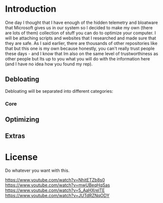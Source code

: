 # Introduction
One day I thought that I have enough of the hidden telemetry and bloatware that Microsoft gives us in our system so I decided to make my own (there are lots of them) collection of stuff you can do to optimize your computer. I will be attaching scripts and websites that I researched and made sure that they are safe. As I said earlier, there are thousands of other repositories like that but this one is my own because honestly, you can't really trust people these days - and I know that Im also on the same level of trustworthiness as other people but Its up to you what you will do with the information here (and I have no idea how you found my rep).
## Debloating
Debloating will be separated into different categories:
### Core


## Optimizing

## Extras


# License
Do whatever you want with this.

https://www.youtube.com/watch?v=NhitETZb8s0
https://www.youtube.com/watch?v=mwUBeqHqSas
https://www.youtube.com/watch?v=5_AaHXrelTE
https://www.youtube.com/watch?v=JUTdRZNqODY
